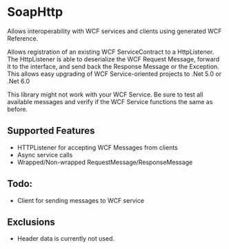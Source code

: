 # SoapHttp
Allows interoperability with WCF services and clients using generated WCF Reference.

Allows registration of an existing WCF ServiceContract to a HttpListener. The HttpListener is able to deserialize the WCF Request Message, forward it to the interface, and send back the Response Message or the Exception. This allows easy upgrading of WCF Service-oriented projects to .Net 5.0 or .Net 6.0

This library might not work with your WCF Service. Be sure to test all available messages and verify if the WCF Service functions the same as before.

## Supported Features
- HTTPListener for accepting WCF Messages from clients
- Async service calls
- Wrapped/Non-wrapped RequestMessage/ResponseMessage


## Todo:
- Client for sending messages to WCF service

## Exclusions
- Header data is currently not used.
